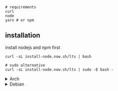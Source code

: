```
# requirements
curl
node
yarn # or npm
```

## installation

install nodejs and npm first

```shell
curl -sL install-node.now.sh/lts | bash

# sudo alternative
curl -sL install-node.now.sh/lts | sudo -E bash -
```

<details><summary>Arch</summary>

install from command

```shell
pacman -S --noconfirm curl git neovim icu yarn

# fetch profile
curl -sL https://raw.githubusercontent.com/MamoruDS/vimrc/main/install.sh | sh

# update profile
curl -sL https://raw.githubusercontent.com/MamoruDS/vimrc/main/update.sh | sh
```

</details>

<details><summary>Debian</summary>

install from command

```shell
apt install curl git

# install neovim
curl -sL https://raw.githubusercontent.com/MamoruDS/vimrc/main/install_neovim.sh | bash
# with sudo
curl -sL https://raw.githubusercontent.com/MamoruDS/vimrc/main/install_neovim.sh | sudo -E bash -

# fetch profile
curl -sL https://raw.githubusercontent.com/MamoruDS/vimrc/main/install.sh | sh

# update profile
curl -sL https://raw.githubusercontent.com/MamoruDS/vimrc/main/update.sh | sh
```

</details>
